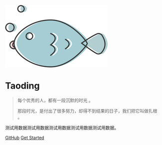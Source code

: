 <img src="images/icon.svg" alt="images/icon.jpg" style="zoom: 50%;" />

# Taoding

>  每个优秀的人，都有一段沉默的时光 。
>
> 那段时光，是付出了很多努力，却得不到结果的日子，我们把它叫做扎根 。 

测试用数据测试用数据测试用数据测试用数据测试用数据。



[GitHub](https://github.com/macrozheng/mall-learning) [Get Started](README.md)